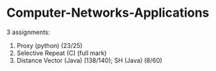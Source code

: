 # Computer-Networks-Applications

3 assignments:

1. Proxy (python) (23/25)
2. Selective Repeat (C) (full mark)
3. Distance Vector (Java) (138/140); SH (Java) (8/60)
